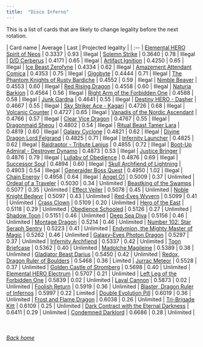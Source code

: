 ```yaml
---
title:  "Disco Inferno"
---
```


This is a list of cards that are likely to change legality before the next rotation.

| Card name | Average | Last | Projected legality |
| :-- |
[Elemental HERO Spirit of Neos](https://db.ygoprodeck.com/card/?search=Elemental%20HERO%20Spirit%20of%20Neos) | 0.3337 | 0.93 | Illegal |
[Solemn Strike](https://db.ygoprodeck.com/card/?search=Solemn%20Strike) | 0.3640 | 0.78 | Illegal |
[D/D Cerberus](https://db.ygoprodeck.com/card/?search=D/D%20Cerberus) | 0.4171 | 0.65 | Illegal |
[Artifact Ignition](https://db.ygoprodeck.com/card/?search=Artifact%20Ignition) | 0.4250 | 0.65 | Illegal |
[Ice Beast Zerofyne](https://db.ygoprodeck.com/card/?search=Ice%20Beast%20Zerofyne) | 0.4334 | 0.62 | Illegal |
[Amazement Attendant Comica](https://db.ygoprodeck.com/card/?search=Amazement%20Attendant%20Comica) | 0.4353 | 0.75 | Illegal |
[Gigobyte](https://db.ygoprodeck.com/card/?search=Gigobyte) | 0.4444 | 0.71 | Illegal |
[The Phantom Knights of Rusty Bardiche](https://db.ygoprodeck.com/card/?search=The%20Phantom%20Knights%20of%20Rusty%20Bardiche) | 0.4552 | 0.59 | Illegal |
[Nimble Beaver](https://db.ygoprodeck.com/card/?search=Nimble%20Beaver) | 0.4553 | 0.60 | Illegal |
[Red Rising Dragon](https://db.ygoprodeck.com/card/?search=Red%20Rising%20Dragon) | 0.4558 | 0.60 | Illegal |
[Naturia Barkion](https://db.ygoprodeck.com/card/?search=Naturia%20Barkion) | 0.4564 | 0.56 | Illegal |
[Right Arm of the Forbidden One](https://db.ygoprodeck.com/card/?search=Right%20Arm%20of%20the%20Forbidden%20One) | 0.4588 | 0.58 | Illegal |
[Junk Gardna](https://db.ygoprodeck.com/card/?search=Junk%20Gardna) | 0.4641 | 0.55 | Illegal |
[Destiny HERO - Dasher](https://db.ygoprodeck.com/card/?search=Destiny%20HERO%20-%20Dasher) | 0.4667 | 0.55 | Illegal |
[Sky Striker Ace - Kagari](https://db.ygoprodeck.com/card/?search=Sky%20Striker%20Ace%20-%20Kagari) | 0.4726 | 0.68 | Illegal |
[Volcanic Counter](https://db.ygoprodeck.com/card/?search=Volcanic%20Counter) | 0.4727 | 0.65 | Illegal |
[Vanadis of the Nordic Ascendant](https://db.ygoprodeck.com/card/?search=Vanadis%20of%20the%20Nordic%20Ascendant) | 0.4766 | 0.57 | Illegal |
[Clear Vice Dragon](https://db.ygoprodeck.com/card/?search=Clear%20Vice%20Dragon) | 0.4767 | 0.55 | Illegal |
[Dragonmaid Sheou](https://db.ygoprodeck.com/card/?search=Dragonmaid%20Sheou) | 0.4802 | 0.54 | Illegal |
[Ritual Beast Tamer Lara](https://db.ygoprodeck.com/card/?search=Ritual%20Beast%20Tamer%20Lara) | 0.4819 | 0.60 | Illegal |
[Galaxy Cyclone](https://db.ygoprodeck.com/card/?search=Galaxy%20Cyclone) | 0.4821 | 0.62 | Illegal |
[Divine Dragon Lord Felgrand](https://db.ygoprodeck.com/card/?search=Divine%20Dragon%20Lord%20Felgrand) | 0.4825 | 0.71 | Illegal |
[Infernity Launcher](https://db.ygoprodeck.com/card/?search=Infernity%20Launcher) | 0.4825 | 0.62 | Illegal |
[Raidraptor - Tribute Lanius](https://db.ygoprodeck.com/card/?search=Raidraptor%20-%20Tribute%20Lanius) | 0.4855 | 0.72 | Illegal |
[Boot-Up Admiral - Destroyer Dynamo](https://db.ygoprodeck.com/card/?search=Boot-Up%20Admiral%20-%20Destroyer%20Dynamo) | 0.4873 | 0.53 | Illegal |
[Justice Bringer](https://db.ygoprodeck.com/card/?search=Justice%20Bringer) | 0.4876 | 0.79 | Illegal |
[Lullaby of Obedience](https://db.ygoprodeck.com/card/?search=Lullaby%20of%20Obedience) | 0.4876 | 0.69 | Illegal |
[Successor Soul](https://db.ygoprodeck.com/card/?search=Successor%20Soul) | 0.4894 | 0.60 | Illegal |
[Skull Archfiend of Lightning](https://db.ygoprodeck.com/card/?search=Skull%20Archfiend%20of%20Lightning) | 0.4903 | 0.54 | Illegal |
[Generaider Boss Quest](https://db.ygoprodeck.com/card/?search=Generaider%20Boss%20Quest) | 0.4950 | 1.02 | Illegal |
[Chain Energy](https://db.ygoprodeck.com/card/?search=Chain%20Energy) | 0.4958 | 0.64 | Illegal |
[Angel O1](https://db.ygoprodeck.com/card/?search=Angel%20O1) | 0.5009 | 0.37 | Unlimited |
[Ordeal of a Traveler](https://db.ygoprodeck.com/card/?search=Ordeal%20of%20a%20Traveler) | 0.5030 | 0.34 | Unlimited |
[Beastking of the Swamps](https://db.ygoprodeck.com/card/?search=Beastking%20of%20the%20Swamps) | 0.5077 | 0.35 | Unlimited |
[Effect Veiler](https://db.ygoprodeck.com/card/?search=Effect%20Veiler) | 0.5078 | 0.45 | Unlimited |
[Noble Knight Bedwyr](https://db.ygoprodeck.com/card/?search=Noble%20Knight%20Bedwyr) | 0.5097 | 0.43 | Unlimited |
[Red-Eyes Wyvern](https://db.ygoprodeck.com/card/?search=Red-Eyes%20Wyvern) | 0.5099 | 0.41 | Unlimited |
[Crass Clown](https://db.ygoprodeck.com/card/?search=Crass%20Clown) | 0.5109 | 0.20 | Unlimited |
[Hero of the East](https://db.ygoprodeck.com/card/?search=Hero%20of%20the%20East) | 0.5118 | 0.29 | Unlimited |
[Obedience Schooled](https://db.ygoprodeck.com/card/?search=Obedience%20Schooled) | 0.5126 | 0.27 | Unlimited |
[Shadow Toon](https://db.ygoprodeck.com/card/?search=Shadow%20Toon) | 0.5151 | 0.46 | Unlimited |
[Deep Sea Diva](https://db.ygoprodeck.com/card/?search=Deep%20Sea%20Diva) | 0.5156 | 0.46 | Unlimited |
[Montage Dragon](https://db.ygoprodeck.com/card/?search=Montage%20Dragon) | 0.5214 | 0.46 | Unlimited |
[Number 102: Star Seraph Sentry](https://db.ygoprodeck.com/card/?search=Number%20102:%20Star%20Seraph%20Sentry) | 0.5223 | 0.41 | Unlimited |
[Endymion, the Mighty Master of Magic](https://db.ygoprodeck.com/card/?search=Endymion,%20the%20Mighty%20Master%20of%20Magic) | 0.5262 | 0.46 | Unlimited |
[Galaxy-Eyes Photon Dragon](https://db.ygoprodeck.com/card/?search=Galaxy-Eyes%20Photon%20Dragon) | 0.5297 | 0.37 | Unlimited |
[Infernity Archfiend](https://db.ygoprodeck.com/card/?search=Infernity%20Archfiend) | 0.5337 | 0.42 | Unlimited |
[Toon Briefcase](https://db.ygoprodeck.com/card/?search=Toon%20Briefcase) | 0.5362 | 0.40 | Unlimited |
[Madolche Magileine](https://db.ygoprodeck.com/card/?search=Madolche%20Magileine) | 0.5389 | 0.38 | Unlimited |
[Gladiator Beast Darius](https://db.ygoprodeck.com/card/?search=Gladiator%20Beast%20Darius) | 0.5450 | 0.42 | Unlimited |
[Redox, Dragon Ruler of Boulders](https://db.ygoprodeck.com/card/?search=Redox,%20Dragon%20Ruler%20of%20Boulders) | 0.5468 | 0.36 | Limited |
[Jurrac Meteor](https://db.ygoprodeck.com/card/?search=Jurrac%20Meteor) | 0.5528 | 0.37 | Unlimited |
[Golden Castle of Stromberg](https://db.ygoprodeck.com/card/?search=Golden%20Castle%20of%20Stromberg) | 0.5698 | 0.40 | Unlimited |
[Elemental HERO Electrum](https://db.ygoprodeck.com/card/?search=Elemental%20HERO%20Electrum) | 0.5707 | 0.21 | Unlimited |
[Left Leg of the Forbidden One](https://db.ygoprodeck.com/card/?search=Left%20Leg%20of%20the%20Forbidden%20One) | 0.5839 | 0.02 | Unlimited |
[Laval Cannon](https://db.ygoprodeck.com/card/?search=Laval%20Cannon) | 0.5873 | 0.02 | Unlimited |
[Foolish Return](https://db.ygoprodeck.com/card/?search=Foolish%20Return) | 0.5919 | 0.36 | Unlimited |
[Blaster, Dragon Ruler of Infernos](https://db.ygoprodeck.com/card/?search=Blaster,%20Dragon%20Ruler%20of%20Infernos) | 0.5997 | 0.22 | Limited |
[Double Evolution Pill](https://db.ygoprodeck.com/card/?search=Double%20Evolution%20Pill) | 0.6019 | 0.36 | Unlimited |
[Frost and Flame Dragon](https://db.ygoprodeck.com/card/?search=Frost%20and%20Flame%20Dragon) | 0.6038 | 0.26 | Unlimited |
[Tri-Brigade Kitt](https://db.ygoprodeck.com/card/?search=Tri-Brigade%20Kitt) | 0.6109 | 0.25 | Unlimited |
[Dark Contract with the Eternal Darkness](https://db.ygoprodeck.com/card/?search=Dark%20Contract%20with%20the%20Eternal%20Darkness) | 0.6411 | 0.29 | Unlimited |
[Condemned Darklord](https://db.ygoprodeck.com/card/?search=Condemned%20Darklord) | 0.6686 | 0.28 | Unlimited |

<br>

###### [Back home](index)